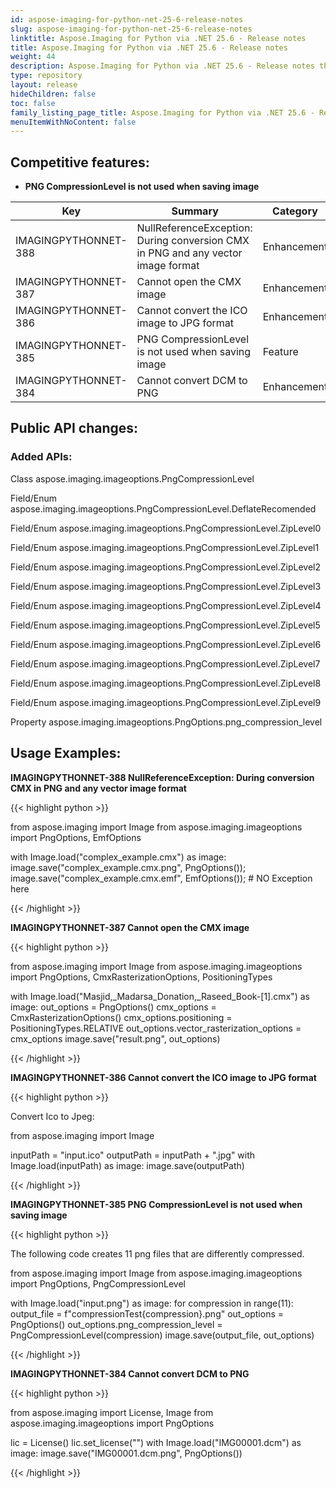 ```yaml
---
id: aspose-imaging-for-python-net-25-6-release-notes
slug: aspose-imaging-for-python-net-25-6-release-notes
linktitle: Aspose.Imaging for Python via .NET 25.6 - Release notes
title: Aspose.Imaging for Python via .NET 25.6 - Release notes
weight: 44
description: Aspose.Imaging for Python via .NET 25.6 - Release notes the latest updates and fixes.
type: repository
layout: release
hideChildren: false
toc: false
family_listing_page_title: Aspose.Imaging for Python via .NET 25.6 - Release notes
menuItemWithNoContent: false
---
```


## Competitive features:

- **PNG CompressionLevel is not used when saving image**

| **Key**         | **Summary**                                                                                                                                                              | **Category** |
|-----------------|--------------------------------------------------------------------------------------------------------------------------------------------------------------------------|--------------|
| IMAGINGPYTHONNET-388 | NullReferenceException: During conversion CMX in PNG and any vector image format | Enhancement | 
| IMAGINGPYTHONNET-387 | Cannot open the CMX image | Enhancement | 
| IMAGINGPYTHONNET-386 | Cannot convert the ICO image to JPG format | Enhancement | 
| IMAGINGPYTHONNET-385 | PNG CompressionLevel is not used when saving image | Feature | 
| IMAGINGPYTHONNET-384 | Cannot convert DCM to PNG | Enhancement | 

## Public API changes:



### Added APIs:

Class    aspose.imaging.imageoptions.PngCompressionLevel

Field/Enum    aspose.imaging.imageoptions.PngCompressionLevel.DeflateRecomended

Field/Enum    aspose.imaging.imageoptions.PngCompressionLevel.ZipLevel0

Field/Enum    aspose.imaging.imageoptions.PngCompressionLevel.ZipLevel1

Field/Enum    aspose.imaging.imageoptions.PngCompressionLevel.ZipLevel2

Field/Enum    aspose.imaging.imageoptions.PngCompressionLevel.ZipLevel3

Field/Enum    aspose.imaging.imageoptions.PngCompressionLevel.ZipLevel4

Field/Enum    aspose.imaging.imageoptions.PngCompressionLevel.ZipLevel5

Field/Enum    aspose.imaging.imageoptions.PngCompressionLevel.ZipLevel6

Field/Enum    aspose.imaging.imageoptions.PngCompressionLevel.ZipLevel7

Field/Enum    aspose.imaging.imageoptions.PngCompressionLevel.ZipLevel8

Field/Enum    aspose.imaging.imageoptions.PngCompressionLevel.ZipLevel9

Property    aspose.imaging.imageoptions.PngOptions.png_compression_level



## Usage Examples:

**IMAGINGPYTHONNET-388 NullReferenceException: During conversion CMX in PNG and any vector image format**

{{< highlight python >}}

from aspose.imaging import Image
from aspose.imaging.imageoptions import PngOptions, EmfOptions

with Image.load("complex_example.cmx") as image:
   image.save("complex_example.cmx.png", PngOptions());
   image.save("complex_example.cmx.emf", EmfOptions()); # NO Exception here

{{< /highlight >}}

**IMAGINGPYTHONNET-387 Cannot open the CMX image**

{{< highlight python >}}

from aspose.imaging import Image
from aspose.imaging.imageoptions import PngOptions, CmxRasterizationOptions, PositioningTypes

with Image.load("Masjid,_Madarsa_Donation,_Raseed_Book-[1].cmx") as image:
	out_options = PngOptions()
	cmx_options = CmxRasterizationOptions()
	cmx_options.positioning = PositioningTypes.RELATIVE
	out_options.vector_rasterization_options = cmx_options
    image.save("result.png", out_options)


{{< /highlight >}}

**IMAGINGPYTHONNET-386 Cannot convert the ICO image to JPG format**

{{< highlight python >}}

Convert Ico to Jpeg:

from aspose.imaging import Image

inputPath = "input.ico"
outputPath = inputPath + ".jpg"
with Image.load(inputPath) as image:
    image.save(outputPath)

{{< /highlight >}}

**IMAGINGPYTHONNET-385 PNG CompressionLevel is not used when saving image**

{{< highlight python >}}

The following code creates 11 png files that are differently compressed.

from aspose.imaging import Image
from aspose.imaging.imageoptions import PngOptions, PngCompressionLevel

with Image.load("input.png") as image:
	for compression in range(11):
		output_file = f"compressionTest{compression}.png"
		out_options = PngOptions()
		out_options.png_compression_level = PngCompressionLevel(compression)
		image.save(output_file, out_options)


{{< /highlight >}}

**IMAGINGPYTHONNET-384 Cannot convert DCM to PNG**

{{< highlight python >}}

from aspose.imaging import License, Image
from aspose.imaging.imageoptions import PngOptions

lic = License()
lic.set_license("")
with Image.load("IMG00001.dcm") as image:
    image.save("IMG00001.dcm.png", PngOptions())

{{< /highlight >}}

